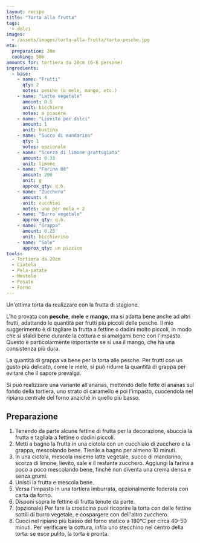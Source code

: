 ```yaml
---
layout: recipe
title: "Torta alla frutta"
tags:
  - dolci
images:
  - /assets/images/torta-alla-frutta/torta-pesche.jpg
eta:
  preparation: 20m
  cooking: 50m
amounts_for: tortiera da 20cm (6-8 persone)
ingredients:
  - base:
    - name: "Frutti"
      qty: 2
      notes: pesche (o mele, mango, etc.)
    - name: "Latte vegetale"
      amount: 0.5
      unit: bicchiere
      notes: a piacere
    - name: "Lievito per dolci"
      amount: 1
      unit: bustina
    - name: "Succo di mandarino"
      qty: 1
      notes: opzionale
    - name: "Scorza di limone grattugiata"
      amount: 0.33
      unit: limone
    - name: "Farina 00"
      amount: 200
      unit: g
      approx_qty: q.b.
    - name: "Zucchero"
      amount: 4
      unit: cucchiai
      notes: uno per mela + 2
    - name: "Burro vegetale"
      approx_qty: q.b.
    - name: "Grappa"
      amount: 0.25
      unit: bicchierino
    - name: "Sale"
      approx_qty: un pizzico
tools:
  - Tortiera da 20cm
  - Ciotola
  - Pela-patate
  - Mestolo
  - Posate
  - Forno
---
```


Un'ottima torta da realizzare con la frutta di stagione.

L'ho provata con **pesche**, **mele** e **mango**, ma si adatta bene anche ad altri frutti, adattando le quantità per
frutti più piccoli delle pesche. Il mio suggerimento è di tagliare la frutta a fettine o dadini molto piccoli, in modo
che si sfaldi bene durante la cottura e si amalgami bene con l'impasto. Questo è particolarmente importante se si usa il
mango, che ha una consistenza più dura.

La quantità di grappa va bene per la torta alle pesche. Per frutti con un gusto più delicato, come le mele, si può
ridurre la quantità di grappa per evitare che il sapore prevalga.

Si può realizzare una variante all'ananas, mettendo delle fette di ananas sul fondo della tortiera, uno strato di
caramello e poi l'impasto, cuocendola nel ripiano centrale del forno anziché in quello più basso.

## Preparazione

1. Tenendo da parte alcune fettine di frutta per la decorazione, sbuccia la frutta e tagliala a fettine o dadini
   piccoli.
2. Metti a bagno la frutta in una ciotola con un cucchiaio di zucchero e la grappa, mescolando bene. Tienile a bagno per
   almeno 10 minuti.
3. In una ciotola, mescola insieme latte vegetale, succo di mandarino, scorza di limone, lievito, sale e il restante
   zucchero. Aggiungi la farina a poco a poco mescolando bene, finché non diventa una crema densa e senza grumi.
4. Unisci la frutta e mescola bene.
5. Versa l'impasto in una tortiera imburrata, opzionalmente foderata con carta da forno.
6. Disponi sopra le fettine di frutta tenute da parte.
7. (opzionale) Per fare la crosticina puoi ricoprire la torta con delle fettine sottili di burro vegetale, e cospargere
   con dell'altro zucchero.
8. Cuoci nel ripiano più basso del forno statico a 180°C per circa 40-50 minuti. Per verificare la cottura, infila uno
   stecchino nel centro della torta: se esce pulito, la torta è pronta.